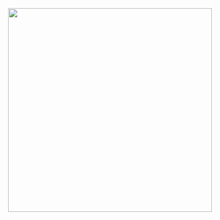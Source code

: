 <p align="center">
    <img width="400" src=https://discord-readme-badge.vercel.app/api?id=394920068447731712>
</p>
